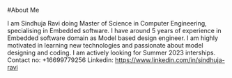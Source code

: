 #About Me

I am Sindhuja Ravi doing Master of Science in Computer Engineering, specialising in Embedded software. I have around 5 years of experience in Embedded software domain as Model based design engineer. I am highly motivated in learning new technologies and passionate about model designing and coding. I am actively looking for Summer 2023 interships.
Contact no: +16699779256
Linkedin: https://www.linkedin.com/in/sindhuja-ravi
